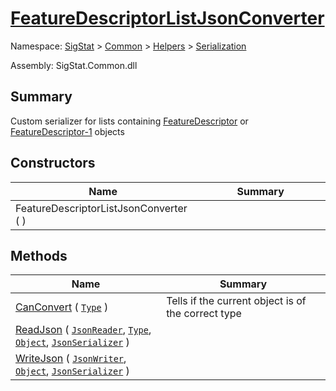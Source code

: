 # [FeatureDescriptorListJsonConverter](./FeatureDescriptorListJsonConverter.md)

Namespace: [SigStat](./) > [Common](./../../README.md) > [Helpers](./../README.md) > [Serialization](./README.md)

Assembly: SigStat.Common.dll

## Summary
Custom serializer for lists containing [FeatureDescriptor](https://github.com/hargitomi97/sigstat/blob/master/docs/md/SigStat/Common/FeatureDescriptor.md) or  [FeatureDescriptor-1](https://github.com/hargitomi97/sigstat/blob/master/docs/md/SigStat/Common/FeatureDescriptor-1.md) objects

## Constructors

| Name<div><a href="#"><img width=225></a></div> | Summary<div><a href="#"><img width=525></a></div> | 
| --- | --- | 
| FeatureDescriptorListJsonConverter (  ) |  | 


## Methods

| Name<div><a href="#"><img width=225></a></div> | Summary<div><a href="#"><img width=525></a></div> | 
| --- | --- | 
| [CanConvert](./Methods/FeatureDescriptorListJsonConverter--CanConvert.md) ( [`Type`](https://docs.microsoft.com/en-us/dotnet/api/System.Type) ) | Tells if the current object is of the correct type | 
| [ReadJson](./Methods/FeatureDescriptorListJsonConverter--ReadJson.md) ( [`JsonReader`](./FeatureDescriptorListJsonConverter.md), [`Type`](https://docs.microsoft.com/en-us/dotnet/api/System.Type), [`Object`](https://docs.microsoft.com/en-us/dotnet/api/System.Object), [`JsonSerializer`](./FeatureDescriptorListJsonConverter.md) ) |  | 
| [WriteJson](./Methods/FeatureDescriptorListJsonConverter--WriteJson.md) ( [`JsonWriter`](./FeatureDescriptorListJsonConverter.md), [`Object`](https://docs.microsoft.com/en-us/dotnet/api/System.Object), [`JsonSerializer`](./FeatureDescriptorListJsonConverter.md) ) |  | 


